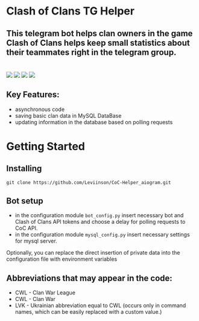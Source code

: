 # Clash of Clans TG Helper
## This telegram bot helps clan owners in the game Clash of Clans helps keep small statistics about their teammates right in the telegram group.

#

[![](https://img.shields.io/badge/python-3.10-blue)](https://www.python.org/downloads/) [![](https://img.shields.io/badge/aiogram-2.21-red)](https://github.com/aiogram/aiogram) [![](https://img.shields.io/badge/MySQL-8.0.30-blueviolet)](https://www.mysql.com/downloads/) [![](https://img.shields.io/badge/Clash_of_Clans-API-blueviolet)](https://developer.clashofclans.com/#/)

## Key Features:
- asynchronous code
- saving basic clan data in MySQL DataBase
- updating information in the database based on polling requests

# Getting Started
## Installing

```
git clone https://github.com/Leviinson/CoC-Helper_aiogram.git
```

## Bot setup
- in the configuration module `bot_config.py` insert necessary bot and Clash of Clans API tokens
and choose a delay for polling requests to CoC API.
- in the configuration module `mysql_config.py` insert necessary settings for mysql server.

Optionally, you can replace the direct insertion of private data into the configuration file with environment variables

## Abbreviations that may appear in the code:
- CWL - Clan War League
- CWL - Clan War
- LVK - Ukrainian abbreviation equal to CWL (occurs only in command names, which can be easily replaced with a custom value.)


